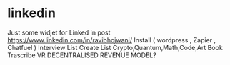 # linkedin
Just some widjet for Linked in post
https://www.linkedin.com/in/ravibhojwani/
Install ( wordpress , Zapier , Chatfuel ) 
Interview List 
Create List 
Crypto,Quantum,Math,Code,Art
Book Trascribe
VR 
DECENTRALISED REVENUE MODEL?
